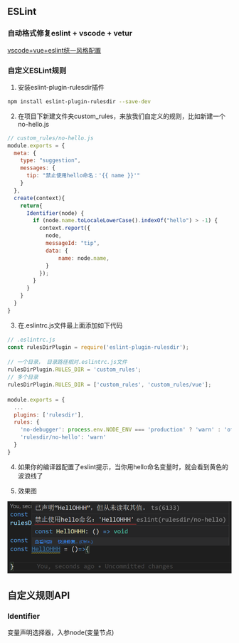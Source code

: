 ## ESLint

### 自动格式修复eslint + vscode + vetur
[vscode+vue+eslint统一风格配置](https://blog.csdn.net/kw023781/article/details/105825159)

### 自定义ESLint规则

1. 安装eslint-plugin-rulesdir插件
```sh
npm install eslint-plugin-rulesdir --save-dev
```

2. 在项目下新建文件夹custom_rules，来放我们自定义的规则，比如新建一个no-hello.js
```js
// custom_rules/no-hello.js
module.exports = {
  meta: {
    type: "suggestion",
    messages: {
      tip: "禁止使用hello命名：'{{ name }}'"
    }
  },
  create(context){
    return{
      Identifier(node) {
        if (node.name.toLocaleLowerCase().indexOf("hello") > -1) {
          context.report({
            node,
            messageId: "tip",
            data: {
                name: node.name,
            }
          });
        }
      }
    }
  }
}
```

3. 在.eslintrc.js文件最上面添加如下代码
```js
// .eslintrc.js
const rulesDirPlugin = require('eslint-plugin-rulesdir');

// 一个目录， 目录路径相对.eslintrc.js文件
rulesDirPlugin.RULES_DIR = 'custom_rules';
// 多个目录
rulesDirPlugin.RULES_DIR = ['custom_rules', 'custom_rules/vue'];

module.exports = {
  ...
  plugins: ['rulesdir'],
  rules: {
    'no-debugger': process.env.NODE_ENV === 'production' ? 'warn' : 'off',
    'rulesdir/no-hello': 'warn'
  }
}

```

4. 如果你的编译器配置了eslint提示，当你用hello命名变量时，就会看到黄色的波浪线了

5. 效果图
<img src="/images/eslint-hello.png" alt="preview" style="zoom:100%;" />

## 自定义规则API

### Identifier
变量声明选择器，入参node(变量节点)